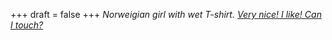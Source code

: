 
+++
draft = false
+++
_Norweigian girl with wet T-shirt. [Very nice! I like! Can I touch?](http://en.wikipedia.org/wiki/Borat)_
